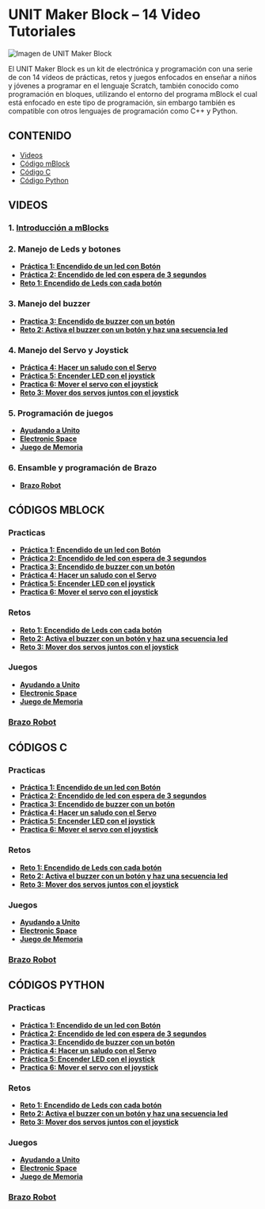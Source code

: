 # UNIT Maker Block – 14 Video Tutoriales

![Imagen de UNIT Maker Block](https://uelectronics.com/wp-content/uploads/2021/08/AR2772-UNIT-Maker-Block-V11.jpg)

El UNIT Maker Block es un kit de electrónica y programación con una serie de con 14 vídeos de prácticas, retos y juegos enfocados en enseñar a niños y jóvenes a programar en el lenguaje Scratch, también conocido como programación en bloques, utilizando el entorno del programa mBlock el cual está enfocado en este tipo de programación, sin embargo también es compatible con otros lenguajes de programación como C++ y Python.

## CONTENIDO
+ [Videos](#videos)
+ [Código mBlock](#códigos-mblock)
+ [Código C](#códigos-c)
+ [Código Python](#códigos-python)

## VIDEOS
### 1. [Introducción a mBlocks](https://www.youtube.com/watch?v=74nqwhBRfZI)
### 2. Manejo de Leds y botones
+ [**Práctica 1: Encendido de un led con Botón**](https://www.youtube.com/watch?v=6zPMTc8hTLI)
+ [**Práctica 2: Encendido de led con espera de 3 segundos**](https://www.youtube.com/watch?v=hG1D5UIZLZk)
+ [**Reto 1: Encendido de Leds con cada botón**](https://www.youtube.com/watch?v=bC80JY4wKTA)
### 3. Manejo del buzzer
+ [**Practica 3: Encendido de buzzer con un botón**](https://www.youtube.com/watch?v=MXmN0dQyxnM)
+ [**Reto 2: Activa el buzzer con un botón y haz una secuencia led**](https://www.youtube.com/watch?v=2YCx9HBMaYM)
### 4. Manejo del Servo y Joystick
+ [**Práctica 4: Hacer un saludo con el Servo**](https://www.youtube.com/watch?v=36OPSkszX5Q)
+ [**Práctica 5: Encender LED con el joystick**](https://www.youtube.com/watch?v=Mvc66LN7Ys8)
+ [**Practica 6: Mover el servo con el joystick**](https://www.youtube.com/watch?v=GmGzd6HAclg)
+ [**Reto 3: Mover dos servos juntos con el joystick**](https://www.youtube.com/watch?v=8wyeFHxnvlM)
### 5. Programación de juegos
+ [**Ayudando a Unito**](https://www.youtube.com/watch?v=vonmb0CNppY)
+ [**Electronic Space**](https://www.youtube.com/watch?v=vwVFx28aFfI)
+ [**Juego de Memoria**](https://www.youtube.com/watch?v=6Xoal-BOHaU)
### 6. Ensamble y programación de Brazo
+ [**Brazo Robot**](https://www.youtube.com/watch?v=9DHy2TkKxhw)

## CÓDIGOS MBLOCK
### **Practicas**
+ [**Práctica 1: Encendido de un led con Botón**]()
+ [**Práctica 2: Encendido de led con espera de 3 segundos**]()
+ [**Practica 3: Encendido de buzzer con un botón**]()
+ [**Práctica 4: Hacer un saludo con el Servo**]()
+ [**Práctica 5: Encender LED con el joystick**]()
+ [**Practica 6: Mover el servo con el joystick**]()

### **Retos**
+ [**Reto 1: Encendido de Leds con cada botón**]()
+ [**Reto 2: Activa el buzzer con un botón y haz una secuencia led**]()
+ [**Reto 3: Mover dos servos juntos con el joystick**]()

### **Juegos**
+ [**Ayudando a Unito**]()
+ [**Electronic Space**]()
+ [**Juego de Memoria**]()

### [**Brazo Robot**]()

## CÓDIGOS C
### **Practicas**
+ [**Práctica 1: Encendido de un led con Botón**]()
+ [**Práctica 2: Encendido de led con espera de 3 segundos**]()
+ [**Practica 3: Encendido de buzzer con un botón**]()
+ [**Práctica 4: Hacer un saludo con el Servo**]()
+ [**Práctica 5: Encender LED con el joystick**]()
+ [**Practica 6: Mover el servo con el joystick**]()

### **Retos**
+ [**Reto 1: Encendido de Leds con cada botón**]()
+ [**Reto 2: Activa el buzzer con un botón y haz una secuencia led**]()
+ [**Reto 3: Mover dos servos juntos con el joystick**]()

### **Juegos**
+ [**Ayudando a Unito**]()
+ [**Electronic Space**]()
+ [**Juego de Memoria**]()

### [**Brazo Robot**]()

## CÓDIGOS PYTHON
### **Practicas**
+ [**Práctica 1: Encendido de un led con Botón**]()
+ [**Práctica 2: Encendido de led con espera de 3 segundos**]()
+ [**Practica 3: Encendido de buzzer con un botón**]()
+ [**Práctica 4: Hacer un saludo con el Servo**]()
+ [**Práctica 5: Encender LED con el joystick**]()
+ [**Practica 6: Mover el servo con el joystick**]()

### **Retos**
+ [**Reto 1: Encendido de Leds con cada botón**]()
+ [**Reto 2: Activa el buzzer con un botón y haz una secuencia led**]()
+ [**Reto 3: Mover dos servos juntos con el joystick**]()

### **Juegos**
+ [**Ayudando a Unito**]()
+ [**Electronic Space**]()
+ [**Juego de Memoria**]()

### [**Brazo Robot**]()

